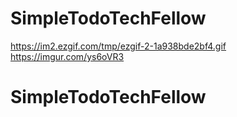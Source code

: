 # SimpleTodoTechFellow
https://im2.ezgif.com/tmp/ezgif-2-1a938bde2bf4.gif
https://imgur.com/ys6oVR3
# SimpleTodoTechFellow
